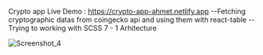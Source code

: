 Crypto app
Live Demo : https://crypto-app-ahmet.netlify.app
--Fetching cryptographic datas from coingecko api and using them with react-table
--Trying to working with SCSS 7 - 1 Arhitecture

![Screenshot_4](https://user-images.githubusercontent.com/66937298/229709448-fadc2a3c-92bf-47ea-adf1-b5b5959cc6eb.png)
